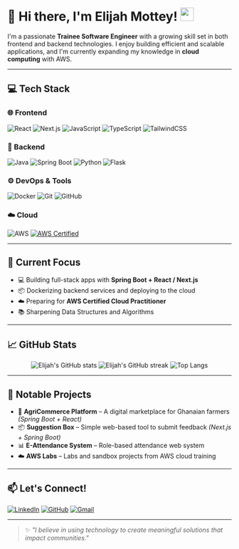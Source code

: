 # 👋 Hi there, I'm Elijah Mottey! <img src="https://media.giphy.com/media/hvRJCLFzcasrR4ia7z/giphy.gif" width="30px"/>

I'm a passionate **Trainee Software Engineer** with a growing skill set in both frontend and backend technologies. I enjoy building efficient and scalable applications, and I'm currently expanding my knowledge in **cloud computing** with AWS.

---

## 💻 Tech Stack

### 🌐 Frontend
![React](https://img.shields.io/badge/-React-61DAFB?style=flat-square&logo=react&logoColor=black)
![Next.js](https://img.shields.io/badge/-Next.js-000000?style=flat-square&logo=next.js)
![JavaScript](https://img.shields.io/badge/-JavaScript-F7DF1E?style=flat-square&logo=javascript&logoColor=black)
![TypeScript](https://img.shields.io/badge/-TypeScript-3178C6?style=flat-square&logo=typescript&logoColor=white)
![TailwindCSS](https://img.shields.io/badge/-Tailwind_CSS-38B2AC?style=flat-square&logo=tailwind-css&logoColor=white)

### 🧠 Backend
![Java](https://img.shields.io/badge/-Java-007396?style=flat-square&logo=java)
![Spring Boot](https://img.shields.io/badge/-Spring_Boot-6DB33F?style=flat-square&logo=spring-boot&logoColor=white)
![Python](https://img.shields.io/badge/-Python-3776AB?style=flat-square&logo=python&logoColor=white)
![Flask](https://img.shields.io/badge/-Flask-000000?style=flat-square&logo=flask)

### ⚙️ DevOps & Tools
![Docker](https://img.shields.io/badge/-Docker-2496ED?style=flat-square&logo=docker&logoColor=white)
![Git](https://img.shields.io/badge/-Git-F05032?style=flat-square&logo=git&logoColor=white)
![GitHub](https://img.shields.io/badge/-GitHub-181717?style=flat-square&logo=github)

### ☁️ Cloud
![AWS](https://img.shields.io/badge/-AWS-232F3E?style=flat-square&logo=amazon-aws&logoColor=white)
[![AWS Certified](https://img.shields.io/badge/-Cloud_Practitioner_Training-orange?style=flat-square&logo=amazon-aws)](https://aws.amazon.com/certification/certified-cloud-practitioner/)

---

## 🚀 Current Focus

- 💻 Building full-stack apps with **Spring Boot + React / Next.js**
- 📦 Dockerizing backend services and deploying to the cloud
- ☁️ Preparing for **AWS Certified Cloud Practitioner**
- 📚 Sharpening Data Structures and Algorithms

---

## 📈 GitHub Stats

<p align="center">
  <img src="https://github-readme-stats.vercel.app/api?username=elijahmottey&show_icons=true&theme=radical" alt="Elijah's GitHub stats" />
  <img src="https://github-readme-streak-stats.herokuapp.com/?user=elijahmottey&theme=radical" alt="Elijah's GitHub streak" />
  <img src="https://github-readme-stats.vercel.app/api/top-langs/?username=elijahmottey&layout=compact&theme=radical" alt="Top Langs" />
</p>

---

## 🧠 Notable Projects

- 🛒 **AgriCommerce Platform** – A digital marketplace for Ghanaian farmers *(Spring Boot + React)*
- 📦 **Suggestion Box** – Simple web-based tool to submit feedback *(Next.js + Spring Boot)*
- 📊 **E-Attendance System** – Role-based attendance web system
- ☁️ **AWS Labs** – Labs and sandbox projects from AWS cloud training

---

## 📫 Let's Connect!

[![LinkedIn](https://img.shields.io/badge/-LinkedIn-0077B5?style=flat-square&logo=linkedin&logoColor=white)](https://linkedin.com/in/elijah-mottey)
[![GitHub](https://img.shields.io/badge/-GitHub-181717?style=flat-square&logo=github&logoColor=white)](https://github.com/elijahmottey)
[![Gmail](https://img.shields.io/badge/-elijahmottey5@gmail.com-D14836?style=flat-square&logo=gmail&logoColor=white)](mailto:elijahmottey5@gmail.com)

---

> ✨ *"I believe in using technology to create meaningful solutions that impact communities."*
